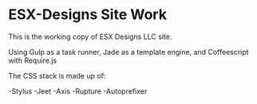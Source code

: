 # ESX-Designs Site Work

This is the working copy of ESX Designs LLC site.

Using Gulp as a task runner, Jade as a template engine, and Coffeescript with Require.js

The CSS stack is made up of:

-Stylus
-Jeet
-Axis
-Rupture
-Autoprefixer
